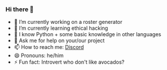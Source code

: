 ### Hi there 👋

- 🔭 I’m currently working on a roster generator
- 🌱 I’m currently learning ethical hacking
- 🤔 I know Python + some basic knowledge in other languages
- 💬 Ask me for help on your/our project
- 📫 How to reach me: [Discord](discordapp.com/users/Avo-Catto#6922)
- 😄 Pronouns: he/him
- ⚡ Fun fact: Introvert who don't like avocados?
